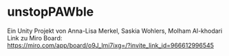 # unstopPAWble

Ein Unity Projekt von Anna-Lisa Merkel, Saskia Wohlers, Molham Al-khodari <br>
Link zu Miro Board: <br>
https://miro.com/app/board/o9J_lmi7ixg=/?invite_link_id=966612996545
